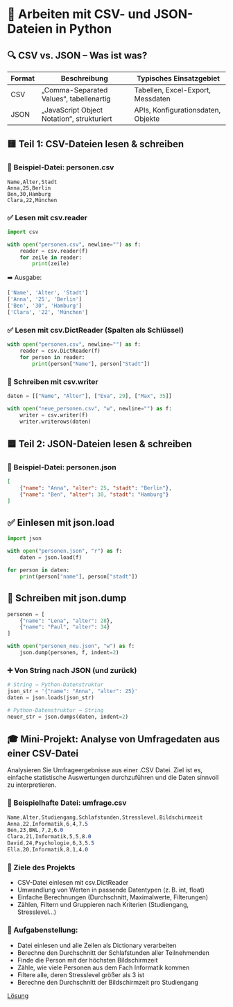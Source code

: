 # 📂 Arbeiten mit CSV- und JSON-Dateien in Python
## 🔍 CSV vs. JSON – Was ist was?
| Format | Beschreibung | Typisches Einsatzgebiet
| - | - | -
CSV | „Comma-Separated Values“, tabellenartig | Tabellen, Excel-Export, Messdaten
JSON | „JavaScript Object Notation“, strukturiert | APIs, Konfigurationsdaten, Objekte

## 🟨 Teil 1: CSV-Dateien lesen & schreiben
### 📄 Beispiel-Datei: personen.csv
```pqsql
Name,Alter,Stadt
Anna,25,Berlin
Ben,30,Hamburg
Clara,22,München
```

### ✅ Lesen mit csv.reader
```python
import csv

with open("personen.csv", newline="") as f:
    reader = csv.reader(f)
    for zeile in reader:
        print(zeile)
```

➡️ Ausgabe:
```python
['Name', 'Alter', 'Stadt']
['Anna', '25', 'Berlin']
['Ben', '30', 'Hamburg']
['Clara', '22', 'München']
```

### ✅ Lesen mit csv.DictReader (Spalten als Schlüssel)
```python
with open("personen.csv", newline="") as f:
    reader = csv.DictReader(f)
    for person in reader:
        print(person["Name"], person["Stadt"])
```

### 📝 Schreiben mit csv.writer
```python
daten = [["Name", "Alter"], ["Eva", 29], ["Max", 35]]

with open("neue_personen.csv", "w", newline="") as f:
    writer = csv.writer(f)
    writer.writerows(daten)
```

## 🟦 Teil 2: JSON-Dateien lesen & schreiben
### 📄 Beispiel-Datei: personen.json
```json
[
    {"name": "Anna", "alter": 25, "stadt": "Berlin"},
    {"name": "Ben", "alter": 30, "stadt": "Hamburg"}
]
```

## ✅ Einlesen mit json.load
```python
import json

with open("personen.json", "r") as f:
    daten = json.load(f)

for person in daten:
    print(person["name"], person["stadt"])
```

## 📝 Schreiben mit json.dump
```python
personen = [
    {"name": "Lena", "alter": 28},
    {"name": "Paul", "alter": 34}
]

with open("personen_neu.json", "w") as f:
    json.dump(personen, f, indent=2)
```

### ➕ Von String nach JSON (und zurück)
```python
# String → Python-Datenstruktur
json_str = '{"name": "Anna", "alter": 25}'
daten = json.loads(json_str)

# Python-Datenstruktur → String
neuer_str = json.dumps(daten, indent=2)
```

## 🎓 Mini-Projekt: Analyse von Umfragedaten aus einer CSV-Datei
Analysieren Sie Umfrageergebnisse aus einer .CSV Datei. 
Ziel ist es, einfache statistische Auswertungen durchzuführen und die Daten sinnvoll zu interpretieren.

### 📁 Beispielhafte Datei: umfrage.csv
```css
Name,Alter,Studiengang,Schlafstunden,Stresslevel,Bildschirmzeit
Anna,22,Informatik,6,4,7.5
Ben,23,BWL,7,2,6.0
Clara,21,Informatik,5,5,8.0
David,24,Psychologie,6,3,5.5
Ella,20,Informatik,8,1,4.0
```

### 🧠 Ziele des Projekts
* CSV-Datei einlesen mit csv.DictReader
* Umwandlung von Werten in passende Datentypen (z. B. int, float)
* Einfache Berechnungen (Durchschnitt, Maximalwerte, Filterungen)
* Zählen, Filtern und Gruppieren nach Kriterien (Studiengang, Stresslevel…)

### 🔧 Aufgabenstellung:
* Datei einlesen und alle Zeilen als Dictionary verarbeiten
* Berechne den Durchschnitt der Schlafstunden aller Teilnehmenden
* Finde die Person mit der höchsten Bildschirmzeit
* Zähle, wie viele Personen aus dem Fach Informatik kommen
* Filtere alle, deren Stresslevel größer als 3 ist
* Berechne den Durchschnitt der Bildschirmzeit pro Studiengang

[Lösung](umfragesolution.md)